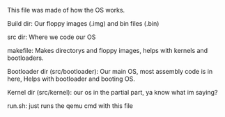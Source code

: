 This file was made of how the OS works.

Build dir:
Our floppy images (.img) and bin files (.bin)

src dir:
    Where we code our OS

makefile:
    Makes directorys and floppy images, helps with kernels and bootloaders.

Bootloader dir (src/bootloader):
    Our main OS, most assembly code is in here, Helps with bootloader and booting OS.

Kernel dir (src/kernel):
    our os in the partial part, ya know what im saying?

run.sh:
    just runs the qemu cmd with this file


